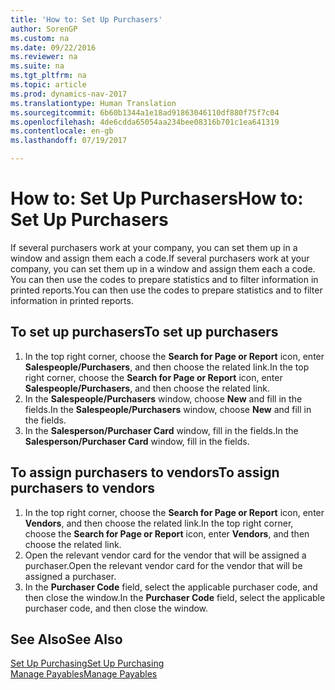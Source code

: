 ```yaml
---
title: 'How to: Set Up Purchasers'
author: SorenGP
ms.custom: na
ms.date: 09/22/2016
ms.reviewer: na
ms.suite: na
ms.tgt_pltfrm: na
ms.topic: article
ms.prod: dynamics-nav-2017
ms.translationtype: Human Translation
ms.sourcegitcommit: 6b60b1344a1e18ad91863046110df880f75f7c04
ms.openlocfilehash: 4de6cdda65054aa234bee08316b701c1ea641319
ms.contentlocale: en-gb
ms.lasthandoff: 07/19/2017

---
```


# <a name="how-to-set-up-purchasers"></a><span data-ttu-id="2f844-102">How to: Set Up Purchasers</span><span class="sxs-lookup"><span data-stu-id="2f844-102">How to: Set Up Purchasers</span></span>
<span data-ttu-id="2f844-103">If several purchasers work at your company, you can set them up in a window and assign them each a code.</span><span class="sxs-lookup"><span data-stu-id="2f844-103">If several purchasers work at your company, you can set them up in a window and assign them each a code.</span></span> <span data-ttu-id="2f844-104">You can then use the codes to prepare statistics and to filter information in printed reports.</span><span class="sxs-lookup"><span data-stu-id="2f844-104">You can then use the codes to prepare statistics and to filter information in printed reports.</span></span>

## <a name="to-set-up-purchasers"></a><span data-ttu-id="2f844-105">To set up purchasers</span><span class="sxs-lookup"><span data-stu-id="2f844-105">To set up purchasers</span></span>
1. <span data-ttu-id="2f844-106">In the top right corner, choose the **Search for Page or Report** icon, enter **Salespeople/Purchasers**, and then choose the related link.</span><span class="sxs-lookup"><span data-stu-id="2f844-106">In the top right corner, choose the **Search for Page or Report** icon, enter **Salespeople/Purchasers**, and then choose the related link.</span></span>
2. <span data-ttu-id="2f844-107">In the **Salespeople/Purchasers** window, choose **New** and fill in the fields.</span><span class="sxs-lookup"><span data-stu-id="2f844-107">In the **Salespeople/Purchasers** window, choose **New** and fill in the fields.</span></span>
3. <span data-ttu-id="2f844-108">In the **Salesperson/Purchaser Card** window, fill in the fields.</span><span class="sxs-lookup"><span data-stu-id="2f844-108">In the **Salesperson/Purchaser Card** window, fill in the fields.</span></span>

## <a name="to-assign-purchasers-to-vendors"></a><span data-ttu-id="2f844-109">To assign purchasers to vendors</span><span class="sxs-lookup"><span data-stu-id="2f844-109">To assign purchasers to vendors</span></span>
1. <span data-ttu-id="2f844-110">In the top right corner, choose the **Search for Page or Report** icon, enter **Vendors**, and then choose the related link.</span><span class="sxs-lookup"><span data-stu-id="2f844-110">In the top right corner, choose the **Search for Page or Report** icon, enter **Vendors**, and then choose the related link.</span></span>
2. <span data-ttu-id="2f844-111">Open the relevant vendor card for the vendor that will be assigned a purchaser.</span><span class="sxs-lookup"><span data-stu-id="2f844-111">Open the relevant vendor card for the vendor that will be assigned a purchaser.</span></span>
3. <span data-ttu-id="2f844-112">In the **Purchaser Code** field, select the applicable purchaser code, and then close the window.</span><span class="sxs-lookup"><span data-stu-id="2f844-112">In the **Purchaser Code** field, select the applicable purchaser code, and then close the window.</span></span>

## <a name="see-also"></a><span data-ttu-id="2f844-113">See Also</span><span class="sxs-lookup"><span data-stu-id="2f844-113">See Also</span></span>
[<span data-ttu-id="2f844-114">Set Up Purchasing</span><span class="sxs-lookup"><span data-stu-id="2f844-114">Set Up Purchasing</span></span>](purchasing-setup-purchasing.md)  
[<span data-ttu-id="2f844-115">Manage Payables</span><span class="sxs-lookup"><span data-stu-id="2f844-115">Manage Payables</span></span>](payables-manage-payables.md)

